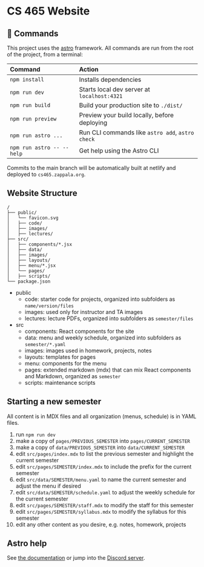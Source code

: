 # CS 465 Website

## 🧞 Commands

This project uses the [astro](https://astro.build) framework. All commands are
run from the root of the project, from a terminal:

| Command                   | Action                                           |
| :------------------------ | :----------------------------------------------- |
| `npm install`             | Installs dependencies                            |
| `npm run dev`             | Starts local dev server at `localhost:4321`      |
| `npm run build`           | Build your production site to `./dist/`          |
| `npm run preview`         | Preview your build locally, before deploying     |
| `npm run astro ...`       | Run CLI commands like `astro add`, `astro check` |
| `npm run astro -- --help` | Get help using the Astro CLI                     |

Commits to the main branch will be automatically built at netlify and deployed
to `cs465.zappala.org`.

## Website Structure

```text
/
├── public/
│   └── favicon.svg
│   ├── code/
│   ├── images/
│   ├── lectures/
├── src/
│   ├── components/*.jsx
│   ├── data/
│   ├── images/
│   ├── layouts/
│   ├── menu/*.jsx
│   └── pages/
│   ├── scripts/
└── package.json
```

- public
  - code: starter code for projects, organized into subfolders as
    `name/version/files`
  - images: used only for instructor and TA images
  - lectures: lecture PDFs, organized into subfolders as `semester/files`
- src
  - components: React components for the site
  - data: menu and weekly schedule, organized into subfolders as
    `semester/*.yaml`
  - images: images used in homework, projects, notes
  - layouts: templates for pages
  - menu: components for the menu
  - pages: extended markdown (mdx) that can mix React components and Markdown,
    organized as `semester`
  - scripts: maintenance scripts

## Starting a new semester

All content is in MDX files and all organization (menus, schedule) is in YAML
files.

1. run `npm run dev`
1. make a copy of `pages/PREVIOUS_SEMESTER` into `pages/CURRENT_SEMESTER`
1. make a copy of `data/PREVIOUS_SEMESTER` into `data/CURRENT_SEMESTER`
1. edit `src/pages/index.mdx` to list the previous semester and highlight the
   current semester
1. edit `src/pages/SEMESTER/index.mdx` to include the prefix for the current
   semester
1. edit `src/data/SEMESTER/menu.yaml` to name the current semester and adjust
   the menu if desired
1. edit `src/data/SEMESTER/schedule.yaml` to adjust the weekly schedule for the
   current semester
1. edit `src/pages/SEMESTER/staff.mdx` to modify the staff for this semester
1. edit `src/pages/SEMESTER/syllabus.mdx` to modify the syllabus for this
   semester
1. edit any other content as you desire, e.g. notes, homework, projects

## Astro help

See [the documentation](https://docs.astro.build) or jump into the
[Discord server](https://astro.build/chat).
